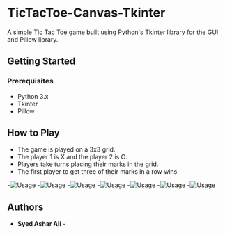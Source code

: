 # TicTacToe-Canvas-Tkinter

A simple Tic Tac Toe game built using Python's Tkinter library for the GUI and Pillow library.

## Getting Started

### Prerequisites

- Python 3.x
- Tkinter
- Pillow

## How to Play
- The game is played on a 3x3 grid.
- The player 1 is X and the player 2 is O.
- Players take turns placing their marks in the grid.
- The first player to get three of their marks in a row wins.


-![Usage](screenshots/1675101459.jpg)
-![Usage](screenshots/1675100580.jpg)
-![Usage](screenshots/1675100591.jpg)
-![Usage](screenshots/1675104011.jpg)
-![Usage](screenshots/1675100623.jpg)
-![Usage](screenshots/1675101628.jpg)
-![Usage](tictactoe.png)







## Authors

* **Syed Ashar Ali** -
